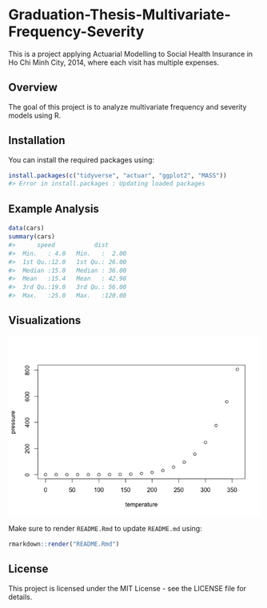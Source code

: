 
<!-- README.md is generated from README.Rmd. Please edit that file -->

# Graduation-Thesis-Multivariate-Frequency-Severity

This is a project applying Actuarial Modelling to Social Health
Insurance in Ho Chi Minh City, 2014, where each visit has multiple
expenses.

## Overview

The goal of this project is to analyze multivariate frequency and
severity models using R.

## Installation

You can install the required packages using:

``` r
install.packages(c("tidyverse", "actuar", "ggplot2", "MASS"))
#> Error in install.packages : Updating loaded packages
```

## Example Analysis

``` r
data(cars)
summary(cars)
#>      speed           dist       
#>  Min.   : 4.0   Min.   :  2.00  
#>  1st Qu.:12.0   1st Qu.: 26.00  
#>  Median :15.0   Median : 36.00  
#>  Mean   :15.4   Mean   : 42.98  
#>  3rd Qu.:19.0   3rd Qu.: 56.00  
#>  Max.   :25.0   Max.   :120.00
```

## Visualizations

![](README_files/figure-gfm/pressure_plot-1.png)<!-- -->

Make sure to render `README.Rmd` to update `README.md` using:

``` r
rmarkdown::render("README.Rmd")
```

## License

This project is licensed under the MIT License - see the LICENSE file
for details.
